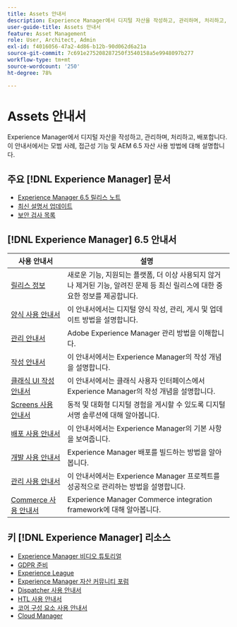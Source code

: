 ```yaml
---
title: Assets 안내서
description: Experience Manager에서 디지털 자산을 작성하고, 관리하며, 처리하고, 배포합니다. 이 안내서에서는 모범 사례, 접근성 기능 및 AEM 6.5 자산 사용 방법에 대해 설명합니다.
user-guide-title: Assets 안내서
feature: Asset Management
role: User, Architect, Admin
exl-id: f4016056-47a2-4d86-b12b-90d062d6a21a
source-git-commit: 7c691e275208287250f3540158a5e9948097b277
workflow-type: tm+mt
source-wordcount: '250'
ht-degree: 78%

---
```


# Assets 안내서

Experience Manager에서 디지털 자산을 작성하고, 관리하며, 처리하고, 배포합니다. 이 안내서에서는 모범 사례, 접근성 기능 및 AEM 6.5 자산 사용 방법에 대해 설명합니다.

## 주요 [!DNL Experience Manager] 문서

* [Experience Manager 6.5 릴리스 노트](/help/release-notes/home.md)
* [최신 설명서 업데이트](https://experienceleague.adobe.com/docs/experience-manager-release-information/aem-release-updates/doc-updates/documentation-updates.html)
* [보안 검사 목록](/help/sites-administering/security-checklist.md)

## [!DNL Experience Manager] 6.5 안내서

| 사용 안내서 | 설명 |
|--- |---|
| [릴리스 정보](/help/release-notes/home.md) | 새로운 기능, 지원되는 플랫폼, 더 이상 사용되지 않거나 제거된 기능, 알려진 문제 등 최신 릴리스에 대한 중요한 정보를 제공합니다. |
| [양식 사용 안내서](/help/forms/home.md) | 이 안내서에서는 디지털 양식 작성, 관리, 게시 및 업데이트 방법을 설명합니다. |
| [관리 안내서](/help/sites-administering/home.md) | Adobe Experience Manager 관리 방법을 이해합니다. |
| [작성 안내서](/help/sites-authoring/home.md) | 이 안내서에서는 Experience Manager의 작성 개념을 설명합니다. |
| [클래식 UI 작성 안내서](/help/sites-classic-ui-authoring/home.md) | 이 안내서에서는 클래식 사용자 인터페이스에서 Experience Manager의 작성 개념을 설명합니다. |
| [Screens 사용 안내서](https://experienceleague.adobe.com/docs/experience-manager-screens/user-guide/aem-screens-introduction.html) | 동적 및 대화형 디지털 경험을 게시할 수 있도록 디지털 서명 솔루션에 대해 알아봅니다. |
| [배포 사용 안내서](/help/sites-deploying/home.md) | 이 안내서에서는 Experience Manager의 기본 사항을 보여줍니다. |
| [개발 사용 안내서](/help/sites-developing/home.md) | Experience Manager 배포를 빌드하는 방법을 알아봅니다. |
| [관리 사용 안내서](/help/managing/home.md) | 이 안내서에서는 Experience Manager 프로젝트를 성공적으로 관리하는 방법을 설명합니다. |
| [Commerce 사용 안내서](/help/commerce/home.md) | Experience Manager Commerce integration framework에 대해 알아봅니다. |

## 키 [!DNL Experience Manager] 리소스

* [Experience Manager 비디오 튜토리얼](https://experienceleague.adobe.com/docs/experience-manager-learn/assets/overview.html)
* [GDPR 준비](/help/managing/data-protection-and-privacy.md)
* [Experience League](https://experienceleague.adobe.com/?mv=other#recommended/solutions/experience-manager)
* [Experience Manager 자산 커뮤니티 포럼](https://experienceleaguecommunities.adobe.com/t5/adobe-experience-manager-assets/ct-p/experience-manager-assets-community)
* [Dispatcher 사용 안내서](https://experienceleague.adobe.com/docs/experience-manager-dispatcher/using/dispatcher.html)
* [HTL 사용 안내서](https://experienceleague.adobe.com/docs/experience-manager-htl/using/overview.html?lang=ko-KR)
* [코어 구성 요소 사용 안내서](https://experienceleague.adobe.com/docs/experience-manager-core-components/using/introduction.html?lang=ko-KR)
* [Cloud Manager](https://experienceleague.adobe.com/docs/experience-manager-cloud-manager/using/introduction-to-cloud-manager.html)
